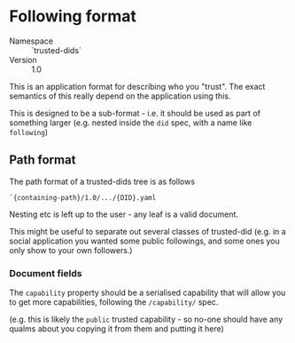 # Following format

<dl>
	<dt>Namespace</dt><dd>`trusted-dids`</dd>
	<dt>Version</dt><dd>1.0</dd>
</dl>

This is an application format for describing who you "trust". The exact semantics of this really depend on the application using this.

This is designed to be a sub-format - i.e. it should be used as part of something larger (e.g. nested inside the `did` spec, with a name like `following`)

## Path format

The path format of a trusted-dids tree is as follows

```
`{containing-path}/1.0/.../{DID}.yaml
```

Nesting etc is left up to the user - any leaf is a valid document.

This might be useful to separate out several classes of trusted-did (e.g. in a social application you wanted some public followings, and some ones you only show to your own followers.)

### Document fields

The `capability` property should be a serialised capability that will allow you to get more capabilities, following the `/capability/` spec.

(e.g. this is likely the `public` trusted capability - so no-one should have any qualms about you copying it from them and putting it here)
